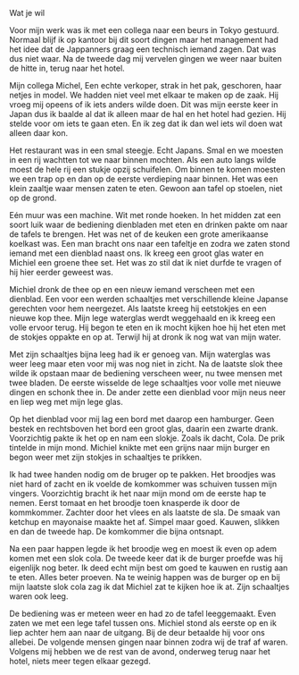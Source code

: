 Wat je wil

Voor mijn werk was ik met een collega naar een beurs in Tokyo gestuurd. Normaal blijf ik op kantoor bij dit soort dingen maar het management had het idee dat de Jappanners graag een technisch iemand zagen. Dat was dus niet waar. Na de tweede dag mij vervelen gingen we weer naar buiten de hitte in, terug naar het hotel.

Mijn collega Michel, Een echte verkoper, strak in het pak, geschoren, haar netjes in model. We hadden niet veel met elkaar te maken op de zaak. Hij vroeg mij opeens of ik iets anders wilde doen. Dit was mijn eerste keer in Japan dus ik baalde al dat ik alleen maar de hal en het hotel had gezien. Hij stelde voor om iets te gaan eten. En ik zeg dat ik dan wel iets wil doen wat alleen daar kon.

Het restaurant was in een smal steegje. Echt Japans. Smal en we moesten in een rij wachtten tot we naar binnen mochten. Als een auto langs wilde moest de hele rij een stukje opzij schuifelen. Om binnen te komen moesten we een trap op en dan op de eerste verdieping naar binnen. Het was een klein zaaltje waar mensen zaten te eten. Gewoon aan tafel op stoelen, niet op de grond.

Eén muur was een machine. Wit met ronde hoeken. In het midden zat een soort luik waar de bediening dienbladen met eten en drinken pakte om naar de tafels te brengen. Het was net of de keuken een grote amerikaanse koelkast was. Een man bracht ons naar een tafeltje en zodra we zaten stond iemand met een dienblad naast ons. Ik kreeg een groot glas water en Michiel een groene thee set. Het was zo stil dat ik niet durfde te vragen of hij hier eerder geweest was.

Michiel dronk de thee op en een nieuw iemand verscheen met een dienblad. Een voor een werden schaaltjes met verschillende kleine Japanse gerechten voor hem neergezet. Als laatste kreeg hij eetstokjes en een nieuwe kop thee. Mijn lege waterglas werdt weggehaald en ik kreeg een volle ervoor terug. Hij begon te eten en ik mocht kijken hoe hij het eten met de stokjes oppakte en op at. Terwijl hij at dronk ik nog wat van mijn water.

Met zijn schaaltjes bijna leeg had ik er genoeg van. Mijn waterglas was weer leeg maar eten voor mij was nog niet in zicht. Na de laatste slok thee wilde ik opstaan maar de bediening verscheen weer, nu twee mensen met twee bladen. De eerste wisselde de lege schaaltjes voor volle met nieuwe dingen en schonk thee in. De ander zette een dienblad voor mijn neus neer en liep weg met mijn lege glas.

Op het dienblad voor mij lag een bord met daarop een hamburger. Geen bestek en rechtsboven het bord een groot glas, daarin een zwarte drank. Voorzichtig pakte ik het op en nam een slokje. Zoals ik dacht, Cola. De prik tintelde in mijn mond. Michiel knikte met een grijns naar mijn burger en begon weer met zijn stokjes in schaaltjes te prikken.

Ik had twee handen nodig om de bruger op te pakken. Het broodjes was niet hard of zacht en ik voelde de komkommer was schuiven tussen mijn vingers. Voorzichtig bracht ik het naar mijn mond om de eerste hap te nemen. Eerst tomaat en het broodje toen knasperde ik door de kommkommer. Zachter door het vlees en als laatste de sla. De smaak van ketchup en mayonaise maakte het af. Simpel maar goed. Kauwen, slikken en dan de tweede hap. De komkommer die bijna ontsnapt.

Na een paar happen legde ik het broodje weg en moest ik even op adem komen met een slok cola. De tweede keer dat ik de burger proefde was hij eigenlijk nog beter. Ik deed echt mijn best om goed te kauwen en rustig aan te eten. Alles beter proeven. Na te weinig happen was de burger op en bij mijn laatste slok cola zag ik dat Michiel zat te kijken hoe ik at. Zijn schaaltjes waren ook leeg.

De bediening was er meteen weer en had zo de tafel leeggemaakt. Even zaten we met een lege tafel tussen ons. Michiel stond als eerste op en ik liep achter hem aan naar de uitgang. Bij de deur betaalde hij voor ons allebei. De volgende mensen gingen naar binnen zodra wij de traf af waren. Volgens mij hebben we de rest van de avond, onderweg terug naar het hotel, niets meer tegen elkaar gezegd.
